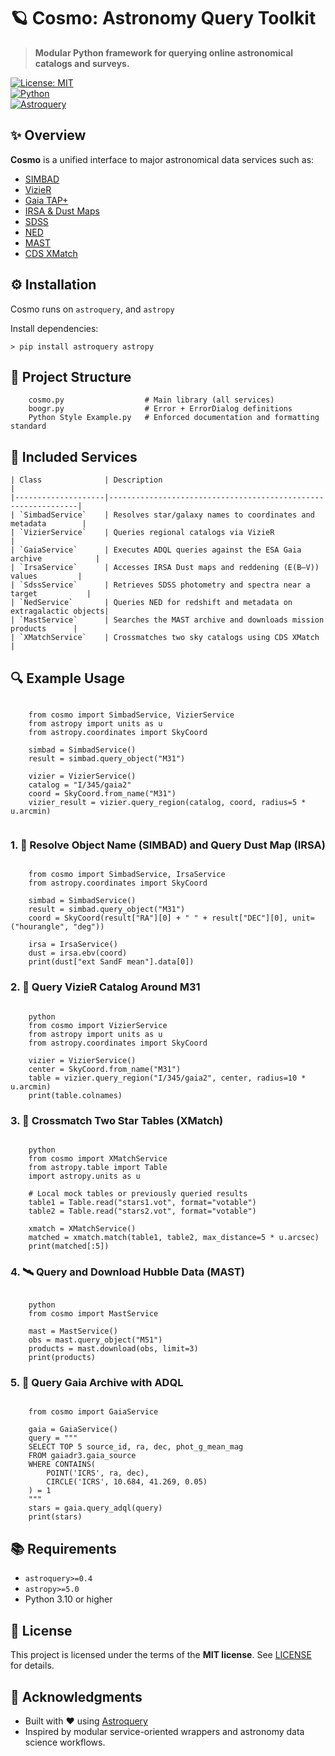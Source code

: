 # 🪐 Cosmo: Astronomy Query Toolkit

> **Modular Python framework for querying online astronomical catalogs and surveys.**

[![License: MIT](https://img.shields.io/badge/License-MIT-blue.svg)](LICENSE)  
[![Python](https://img.shields.io/badge/Python-3.10+-blue.svg)](https://www.python.org/)  
[![Astroquery](https://img.shields.io/badge/Astroquery-✔︎-purple.svg)](https://astroquery.readthedocs.io/)



## ✨ Overview

**Cosmo** is a unified interface to major astronomical data services such as:

- [SIMBAD](https://simbad.cds.unistra.fr/simbad/)
- [VizieR](https://vizier.cds.unistra.fr/vizier/surveys.htx)
- [Gaia TAP+](https://gea.esac.esa.int/archive/)
- [IRSA & Dust Maps](https://irsa.ipac.caltech.edu/applications/DUST/index.html)
- [SDSS](https://www.sdss.org/)
- [NED](https://www.ipac.caltech.edu/project/ned)
- [MAST](https://archive.stsci.edu/)
- [CDS XMatch](http://cdsxmatch.u-strasbg.fr/xmatch/doc/)




## ⚙️ Installation

Cosmo runs on `astroquery`, and `astropy`

Install dependencies:

```
> pip install astroquery astropy
```



## 🧱 Project Structure

```
    cosmo.py                  # Main library (all services)
    boogr.py                  # Error + ErrorDialog definitions
    Python Style Example.py   # Enforced documentation and formatting standard
```



## 🧩 Included Services

    | Class              | Description                                                   |
    |--------------------|---------------------------------------------------------------|
    | `SimbadService`    | Resolves star/galaxy names to coordinates and metadata        |
    | `VizierService`    | Queries regional catalogs via VizieR                          |
    | `GaiaService`      | Executes ADQL queries against the ESA Gaia archive            |
    | `IrsaService`      | Accesses IRSA Dust maps and reddening (E(B–V)) values         |
    | `SdssService`      | Retrieves SDSS photometry and spectra near a target           |
    | `NedService`       | Queries NED for redshift and metadata on extragalactic objects|
    | `MastService`      | Searches the MAST archive and downloads mission products      |
    | `XMatchService`    | Crossmatches two sky catalogs using CDS XMatch                |





## 🔍 Example Usage

```

    from cosmo import SimbadService, VizierService
    from astropy import units as u
    from astropy.coordinates import SkyCoord
    
    simbad = SimbadService()
    result = simbad.query_object("M31")
    
    vizier = VizierService()
    catalog = "I/345/gaia2"
    coord = SkyCoord.from_name("M31")
    vizier_result = vizier.query_region(catalog, coord, radius=5 * u.arcmin)
    
```

### 1. 🌟 Resolve Object Name (SIMBAD) and Query Dust Map (IRSA)

```

    from cosmo import SimbadService, IrsaService
    from astropy.coordinates import SkyCoord
    
    simbad = SimbadService()
    result = simbad.query_object("M31")
    coord = SkyCoord(result["RA"][0] + " " + result["DEC"][0], unit=("hourangle", "deg"))
    
    irsa = IrsaService()
    dust = irsa.ebv(coord)
    print(dust["ext SandF mean"].data[0])

```



### 2. 📡 Query VizieR Catalog Around M31

```

    python
    from cosmo import VizierService
    from astropy import units as u
    from astropy.coordinates import SkyCoord
    
    vizier = VizierService()
    center = SkyCoord.from_name("M31")
    table = vizier.query_region("I/345/gaia2", center, radius=10 * u.arcmin)
    print(table.colnames)

```



### 3. 💫 Crossmatch Two Star Tables (XMatch)

```

    python
    from cosmo import XMatchService
    from astropy.table import Table
    import astropy.units as u
    
    # Local mock tables or previously queried results
    table1 = Table.read("stars1.vot", format="votable")
    table2 = Table.read("stars2.vot", format="votable")
    
    xmatch = XMatchService()
    matched = xmatch.match(table1, table2, max_distance=5 * u.arcsec)
    print(matched[:5])

```



### 4. 🛰️ Query and Download Hubble Data (MAST)

```

    python
    from cosmo import MastService
    
    mast = MastService()
    obs = mast.query_object("M51")
    products = mast.download(obs, limit=3)
    print(products)

```

### 5. 🔭 Query Gaia Archive with ADQL

```

    from cosmo import GaiaService
    
    gaia = GaiaService()
    query = """
    SELECT TOP 5 source_id, ra, dec, phot_g_mean_mag
    FROM gaiadr3.gaia_source
    WHERE CONTAINS(
        POINT('ICRS', ra, dec),
        CIRCLE('ICRS', 10.684, 41.269, 0.05)
    ) = 1
    """
    stars = gaia.query_adql(query)
    print(stars)

```



## 📚 Requirements

- `astroquery>=0.4`
- `astropy>=5.0`
- Python 3.10 or higher



## 📜 License

This project is licensed under the terms of the **MIT license**. See [LICENSE](https://github.com/is-leeroy-jenkins/Cosmo/blob/master/LICENSE.txt) for details.



## 🙌 Acknowledgments

- Built with ❤️ using [Astroquery](https://astroquery.readthedocs.io/)
- Inspired by modular service-oriented wrappers and astronomy data science workflows.